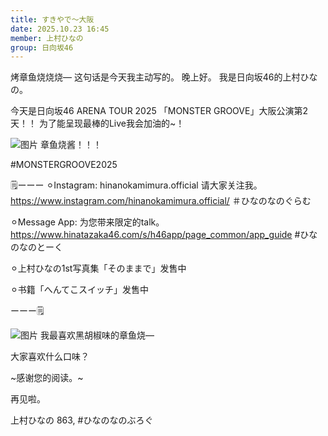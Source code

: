 ```yaml
---
title: すきやで〜大阪
date: 2025.10.23 16:45
member: 上村ひなの
group: 日向坂46
---
```


烤章鱼烧烧烧—
这句话是今天我主动写的。
晚上好。
我是日向坂46的上村ひなの。

今天是日向坂46 ARENA TOUR 2025
「MONSTER GROOVE」大阪公演第2天！！
为了能呈现最棒的Live我会加油的~！



![图片](https://cdn.hinatazaka46.com/files/14/diary/official/member/moblog/202510/mobyJzDEV.jpg)
章鱼烧酱！！！



#MONSTERGROOVE2025





🗒️ーーー
⚪︎Instagram:
hinanokamimura.official
请大家关注我。
https://www.instagram.com/hinanokamimura.official/
＃ひなのなのぐらむ

⚪︎Message App:
为您带来限定的talk。
https://www.hinatazaka46.com/s/h46app/page_common/app_guide
#ひなのなのとーく

︎⚪︎上村ひなの1st写真集「そのままで」发售中

⚪︎书籍「へんてこスイッチ」发售中

ーーー🗒️




![图片](https://cdn.hinatazaka46.com/files/14/diary/official/member/moblog/202510/mobSxDKHL.jpg)
我最喜欢黑胡椒味的章鱼烧—


大家喜欢什么口味？





~感谢您的阅读。~

再见啦。

上村ひなの
863,
#ひなのなのぶろぐ